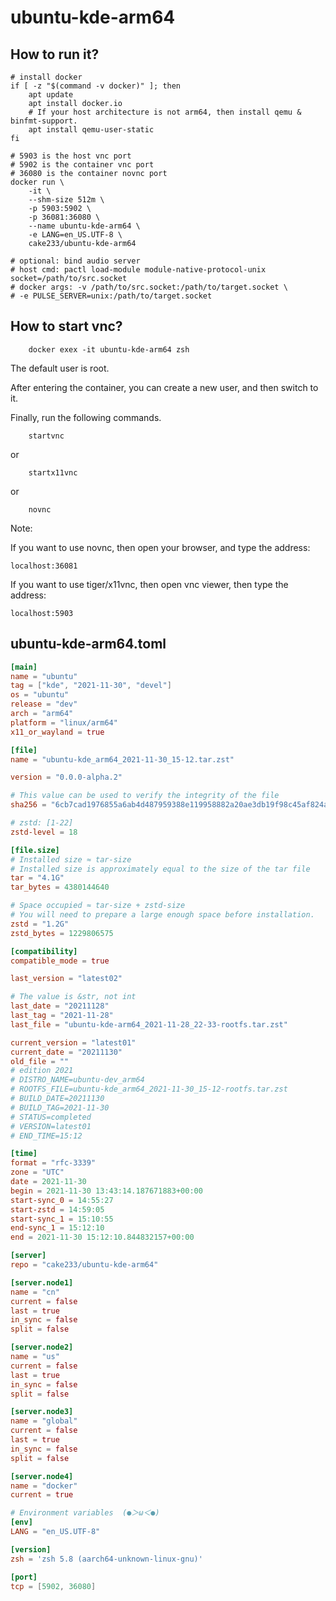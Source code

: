 # ubuntu-kde-arm64

## How to run it?

```shell
# install docker
if [ -z "$(command -v docker)" ]; then
    apt update
    apt install docker.io
    # If your host architecture is not arm64, then install qemu & binfmt-support.
    apt install qemu-user-static
fi

# 5903 is the host vnc port
# 5902 is the container vnc port
# 36080 is the container novnc port
docker run \
    -it \
    --shm-size 512m \
    -p 5903:5902 \
    -p 36081:36080 \
    --name ubuntu-kde-arm64 \
    -e LANG=en_US.UTF-8 \
    cake233/ubuntu-kde-arm64

# optional: bind audio server
# host cmd: pactl load-module module-native-protocol-unix socket=/path/to/src.socket
# docker args: -v /path/to/src.socket:/path/to/target.socket \
# -e PULSE_SERVER=unix:/path/to/target.socket

```

## How to start vnc?

```shell
    docker exex -it ubuntu-kde-arm64 zsh
```

The default user is root.

After entering the container, you can create a new user, and then switch to it.

Finally, run the following commands.

```shell
    startvnc
```

or

```shell
    startx11vnc
```

or

```shell
    novnc
```

Note:

If you want to use novnc, then open your browser, and type the address:

```
localhost:36081
```

If you want to use tiger/x11vnc, then open vnc viewer, then type the address:

```
localhost:5903
```

## ubuntu-kde-arm64.toml

```toml
[main]
name = "ubuntu"
tag = ["kde", "2021-11-30", "devel"]
os = "ubuntu"
release = "dev"
arch = "arm64"
platform = "linux/arm64"
x11_or_wayland = true

[file]
name = "ubuntu-kde_arm64_2021-11-30_15-12.tar.zst"

version = "0.0.0-alpha.2"

# This value can be used to verify the integrity of the file
sha256 = "6cb7cad1976855a6ab4d487959388e119958882a20ae3db19f98c45af824af8f"

# zstd: [1-22]
zstd-level = 18

[file.size]
# Installed size ≈ tar-size
# Installed size is approximately equal to the size of the tar file
tar = "4.1G"
tar_bytes = 4380144640

# Space occupied ≈ tar-size + zstd-size
# You will need to prepare a large enough space before installation.
zstd = "1.2G"
zstd_bytes = 1229806575

[compatibility]
compatible_mode = true

last_version = "latest02"

# The value is &str, not int
last_date = "20211128"
last_tag = "2021-11-28"
last_file = "ubuntu-kde-arm64_2021-11-28_22-33-rootfs.tar.zst"

current_version = "latest01"
current_date = "20211130"
old_file = ""
# edition 2021
# DISTRO_NAME=ubuntu-dev_arm64
# ROOTFS_FILE=ubuntu-kde_arm64_2021-11-30_15-12-rootfs.tar.zst
# BUILD_DATE=20211130
# BUILD_TAG=2021-11-30
# STATUS=completed
# VERSION=latest01
# END_TIME=15:12

[time]
format = "rfc-3339"
zone = "UTC"
date = 2021-11-30
begin = 2021-11-30 13:43:14.187671883+00:00
start-sync_0 = 14:55:27
start-zstd = 14:59:05
start-sync_1 = 15:10:55
end-sync_1 = 15:12:10
end = 2021-11-30 15:12:10.844832157+00:00

[server]
repo = "cake233/ubuntu-kde-arm64"

[server.node1]
name = "cn"
current = false
last = true
in_sync = false
split = false

[server.node2]
name = "us"
current = false
last = true
in_sync = false
split = false

[server.node3]
name = "global"
current = false
last = true
in_sync = false
split = false

[server.node4]
name = "docker"
current = true

# Environment variables  (●＞ω＜●)
[env]
LANG = "en_US.UTF-8"

[version]
zsh = 'zsh 5.8 (aarch64-unknown-linux-gnu)'

[port]
tcp = [5902, 36080]
```
